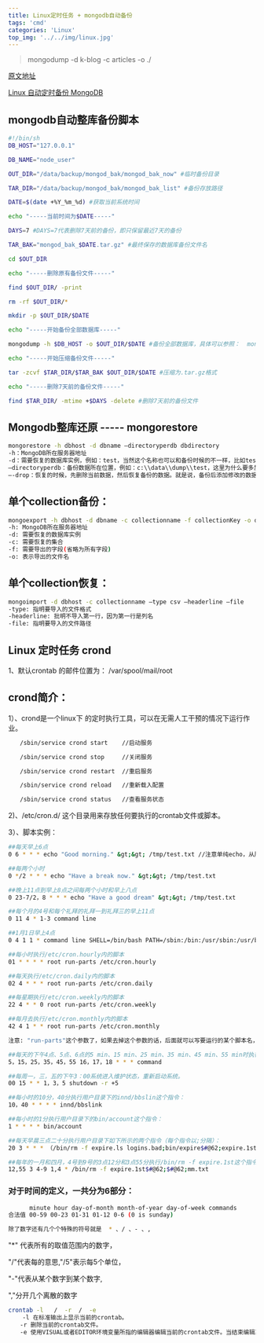 ```yaml
---
title: Linux定时任务 + mongodb自动备份
tags: 'cmd'
categories: 'Linux'
top_img: '../../img/linux.jpg'
---
```


> mongodump -d k-blog -c articles -o ./

<a href="https://www.jianshu.com/p/0f1e009beb84" target="_blank">原文地址</a>

<a href="https://brickyang.github.io/2017/03/02/Linux-%E8%87%AA%E5%8A%A8%E5%A4%87%E4%BB%BD-MongoDB/" target="_blank">Linux 自动定时备份 MongoDB</a>

## mongodb自动整库备份脚本

``` bash
#!/bin/sh
DB_HOST="127.0.0.1"

DB_NAME="node_user"

OUT_DIR="/data/backup/mongod_bak/mongod_bak_now" #临时备份目录

TAR_DIR="/data/backup/mongod_bak/mongod_bak_list" #备份存放路径

DATE=$(date +%Y_%m_%d) #获取当前系统时间

echo "-----当前时间为$DATE-----"

DAYS=7 #DAYS=7代表删除7天前的备份，即只保留最近7天的备份

TAR_BAK="mongod_bak_$DATE.tar.gz" #最终保存的数据库备份文件名

cd $OUT_DIR

echo "-----删除原有备份文件-----"

find $OUT_DIR/ -print

rm -rf $OUT_DIR/*

mkdir -p $OUT_DIR/$DATE

echo "-----开始备份全部数据库-----"

mongodump -h $DB_HOST -o $OUT_DIR/$DATE #备份全部数据库，具体可以参照：  mongodump --help

echo "-----开始压缩备份文件-----"

tar -zcvf $TAR_DIR/$TAR_BAK $OUT_DIR/$DATE #压缩为.tar.gz格式

echo "-----删除7天前的备份文件-----"

find $TAR_DIR/ -mtime +$DAYS -delete #删除7天前的备份文件
```

## Mongodb整库还原 ----- mongorestore
``` bash
mongorestore -h dbhost -d dbname –directoryperdb dbdirectory
-h：MongoDB所在服务器地址
-d：需要恢复的数据库实例，例如：test，当然这个名称也可以和备份时候的不一样，比如test2
–directoryperdb：备份数据所在位置，例如：c:\\data\\dump\\test，这里为什么要多加一个test，而不是备份时候的dump，读者自己查看提示吧！
–-drop：恢复的时候，先删除当前数据，然后恢复备份的数据。就是说，备份后添加修改的数据都会被删除，慎用哦！
```

## 单个collection备份：
``` bash
mongoexport -h dbhost -d dbname -c collectionname -f collectionKey -o dbdirectory
-h: MongoDB所在服务器地址
-d: 需要恢复的数据库实例
-c: 需要恢复的集合
-f: 需要导出的字段(省略为所有字段)
-o: 表示导出的文件名
```

## 单个collection恢复：
``` bash
mongoimport -d dbhost -c collectionname –type csv –headerline –file
-type: 指明要导入的文件格式
-headerline: 批明不导入第一行，因为第一行是列名
-file: 指明要导入的文件路径
```

## Linux 定时任务   crond


1、默认crontab 的邮件位置为： /var/spool/mail/root

## crond简介：

1）、crond是一个linux下 的定时执行工具，可以在无需人工干预的情况下运行作业。
``` bash
　　/sbin/service crond start    //启动服务

　　/sbin/service crond stop     //关闭服务

　　/sbin/service crond restart  //重启服务

　　/sbin/service crond reload   //重新载入配置

　　/sbin/service crond status   //查看服务状态
```

2)、/etc/cron.d/ 这个目录用来存放任何要执行的crontab文件或脚本。


3）、脚本实例：
``` bash
##每天早上6点 
0 6 * * * echo "Good morning." &gt;&gt; /tmp/test.txt //注意单纯echo，从屏幕上看不到任何输出，因为cron把任何输出都email到root的信箱了。

##每两个小时 
0 */2 * * * echo "Have a break now." &gt;&gt; /tmp/test.txt  

##晚上11点到早上8点之间每两个小时和早上八点 
0 23-7/2，8 * * * echo "Have a good dream" &gt;&gt; /tmp/test.txt

##每个月的4号和每个礼拜的礼拜一到礼拜三的早上11点 
0 11 4 * 1-3 command line

##1月1日早上4点 
0 4 1 1 * command line SHELL=/bin/bash PATH=/sbin:/bin:/usr/sbin:/usr/bin MAILTO=root //如果出现错误，或者有数据输出，数据作为邮件发给这个帐号 HOME=/ 

##每小时执行/etc/cron.hourly内的脚本
01 * * * * root run-parts /etc/cron.hourly

##每天执行/etc/cron.daily内的脚本
02 4 * * * root run-parts /etc/cron.daily 

##每星期执行/etc/cron.weekly内的脚本
22 4 * * 0 root run-parts /etc/cron.weekly 

##每月去执行/etc/cron.monthly内的脚本 
42 4 1 * * root run-parts /etc/cron.monthly 

注意: "run-parts"这个参数了，如果去掉这个参数的话，后面就可以写要运行的某个脚本名，而不是文件夹名。 　 

##每天的下午4点、5点、6点的5 min、15 min、25 min、35 min、45 min、55 min时执行命令。 
5，15，25，35，45，55 16，17，18 * * * command

##每周一，三，五的下午3：00系统进入维护状态，重新启动系统。
00 15 * * 1，3，5 shutdown -r +5

##每小时的10分，40分执行用户目录下的innd/bbslin这个指令： 
10，40 * * * * innd/bbslink 

##每小时的1分执行用户目录下的bin/account这个指令： 
1 * * * * bin/account

##每天早晨三点二十分执行用户目录下如下所示的两个指令（每个指令以;分隔）： 
20 3 * * * （/bin/rm -f expire.ls logins.bad;bin/expire$#@62;expire.1st）　　

##每年的一月和四月，4号到9号的3点12分和3点55分执行/bin/rm -f expire.1st这个指令，并把结果添加在mm.txt这个文件之后（mm.txt文件位于用户自己的目录位置）。 
12,55 3 4-9 1,4 * /bin/rm -f expire.1st$#@62;$#@62;mm.txt 
```
### 对于时间的定义，一共分为6部分：
``` bash
      minute hour day-of-month month-of-year day-of-week commands 
合法值 00-59 00-23 01-31 01-12 0-6 (0 is sunday) 
```
``` bash
除了数字还有几个个特殊的符号就是  * 、/ 、- 、,  
```

"*" 代表所有的取值范围内的数字，

"/"代表每的意思,"/5"表示每5个单位，

"-"代表从某个数字到某个数字,

","分开几个离散的数字
``` bash
crontab -l   /  -r  /  -e
    -l 在标准输出上显示当前的crontab。 
　　-r 删除当前的crontab文件。 
　　-e 使用VISUAL或者EDITOR环境变量所指的编辑器编辑当前的crontab文件。当结束编辑离开时，编辑后的文件将自动安装。
```



